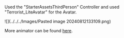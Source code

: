 Used the "StarterAssetsThirdPerson" Controller and used "Terrorist_LiteAvatar" for the Avatar.

![](../../../Images/Pasted image 20240812133109.png)

More animator can be found [here](https://docs.unity3d.com/2023.2/Documentation/Manual/class-Animator.html).